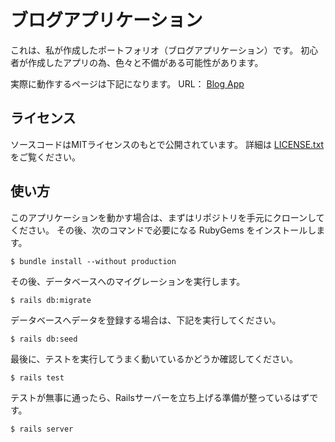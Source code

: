 # ブログアプリケーション

これは、私が作成したポートフォリオ（ブログアプリケーション）です。
初心者が作成したアプリの為、色々と不備がある可能性があります。

実際に動作するページは下記になります。
URL： [Blog App](https://calm-garden-94571.herokuapp.com)

## ライセンス

ソースコードはMITライセンスのもとで公開されています。
詳細は [LICENSE.txt](LICENSE.txt) をご覧ください。

## 使い方

このアプリケーションを動かす場合は、まずはリポジトリを手元にクローンしてください。
その後、次のコマンドで必要になる RubyGems をインストールします。

```
$ bundle install --without production
```

その後、データベースへのマイグレーションを実行します。

```
$ rails db:migrate
```

データベースへデータを登録する場合は、下記を実行してください。

```
$ rails db:seed
```

最後に、テストを実行してうまく動いているかどうか確認してください。

```
$ rails test
```

テストが無事に通ったら、Railsサーバーを立ち上げる準備が整っているはずです。

```
$ rails server
```
